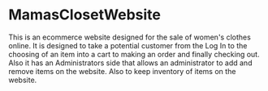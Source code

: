 # MamasClosetWebsite
This is an ecommerce website designed for the sale of women's clothes online.
It is designed to take a potential customer from the Log In to the choosing of an item into a cart to making
an order and finally checking out.
Also it has an Administrators side that allows an administrator to add and remove items on the website. Also to keep inventory of items on the website.
